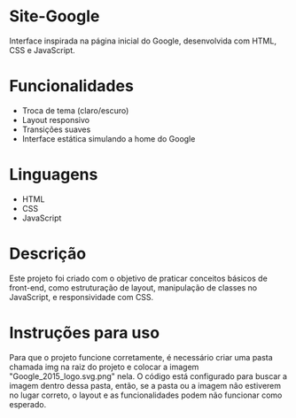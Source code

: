 # Site-Google
Interface inspirada na página inicial do Google, desenvolvida com HTML, CSS e JavaScript.

# Funcionalidades

- Troca de tema (claro/escuro)
- Layout responsivo
- Transições suaves
- Interface estática simulando a home do Google

# Linguagens

- HTML
- CSS
- JavaScript

# Descrição

Este projeto foi criado com o objetivo de praticar conceitos básicos de front-end, como estruturação de layout, manipulação de classes no JavaScript, e responsividade com CSS.

# Instruções para uso

Para que o projeto funcione corretamente, é necessário criar uma pasta chamada img na raiz do projeto e colocar a imagem "Google_2015_logo.svg.png" nela. O código está configurado para buscar a imagem dentro dessa pasta, então, se a pasta ou a imagem não estiverem no lugar correto, o layout e as funcionalidades podem não funcionar como esperado.
